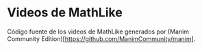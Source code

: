 # Videos de MathLike

Código fuente de los videos de MathLike generados por (Manim Community Edition)[https://github.com/ManimCommunity/manim].